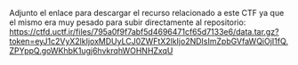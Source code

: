 Adjunto el enlace para descargar el recurso relacionado a este CTF ya que el mismo era muy pesado para subir directamente al repositorio:
https://ctfd.uctf.ir/files/795a0f9f7abf5d4696471cf65d7133e6/data.tar.gz?token=eyJ1c2VyX2lkIjoxMDUyLCJ0ZWFtX2lkIjo2NDIsImZpbGVfaWQiOjI1fQ.ZPYppQ.goWKhbK1ugj6hvkrqhWOHNHZxqU